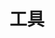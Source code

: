---
type: nav #固定值nav(生成导航页)
title: 工具 #留空则使用网站标题
search: #搜索栏
  enable: true #true显示，false不显示
edit: #在线编辑
  enable: false #true显示，false:不显示
  url: https://github.com/san-ren/WWW_NAV/blob/main/content/sub1.md

data: #以下为导航链接内容

- taxonomy: 
  icon: fa-palette
  links:
    - title: Geek
      logo: 
      url: https://geekuninstaller.com/
      description: 免费版，单文件,软件卸载
    - title: HiBit Uninstaller
      logo:
      url: https://www.hibitsoft.ir/
      description: 免费，单文件,软件卸载,支持中文
    - title: Uninstalr
      logo: 
      url: https://uninstalr.com/
      description: 便携版，支持简中，可分析软件数据
    - title: WindowTop
      logo: 
      url: https://github.com/WindowTop/WindowTop-App
      description: 免费功能开源，置顶、画中画和裁剪、锚点、透明度，替换主程序https://www.123pan.com/s/6zVRVv-11fmd.html
    - title: MemReduct
      logo: 
      url: https://www.henrypp.org/product/memreduct
      description: 开源，内存清理
    - title: dupeGuru
      logo: 
      url: https://dupeguru.voltaicideas.net/
      description: 重复文件查找
    - title: 菲菲更名宝贝
      logo: 
      url: http://www.ffhome.com/works/1406.html
      description: 
    - title: zTasker
      logo: 
      url: http://www.everauto.net/cn/index.html
      description: 设定任务自动执行
    - title: ShutterPro
      logo: 
      url: http://www.den4b.com/wiki/Shutter
      description: 定时执行工具，功能繁多
    - title: 彩虹工具箱
      logo: 
      url: https://rainbowbyte.com/app/rainbowtoolbox.html
      description: 乱七八糟工具集
    - title: 万彩办公大师OfficeBox
      logo: 
      url: http://www.wofficebox.com/
      description: 绿色版、全套离线包
    - title: Sandboxie
      logo: 
      url: https://github.com/sandboxie-plus/Sandboxie
      description: 开源
    - title: 千峰办公助手
      logo: 
      url: https://www.52pojie.cn/thread-1900867-1-1.html
      description: 集成了自动任务、系统工具、文件工具、PDF工具、OCR图文识别、文字处理、电子表格七个模块30余项实用功能。
    - title: GitHub 中文化插件
      logo: 
      url: https://maboloshi.github.io/github-chinese/
      description: 4k star
    - title: 
      logo: 
      url: 
      description: 




- taxonomy: 大厂相关
  icon: fa-palette 
  links:
    - title: RevokeMsgPatcher
      logo: 
      url: https://github.com/huiyadanli/RevokeMsgPatcher
      description: 微信/QQ/TIM防撤回补丁
    - title: PC微信遮挡工具
      logo: 
      url: https://www.52pojie.cn/thread-1839526-1-1.html
      description: 半透明窗口遮挡微信窗口
    - title: CleanMyWechat
      logo: 
      url: https://github.com/blackboxo/CleanMyWechat
      description: 4k star，自动删除PC微信缓存数据
    - title: WXMoments
      logo: 
      url: https://github.com/tech-shrimp/WechatMoments
      description: WX 朋友圈导出为 HTML 
    - title: wechatDownload/微信公众号文章批量下载工具
      logo: 
      url: https://github.com/qiye45/wechatDownload
      description: 2.5k star, 微信公众号文章批量下载工具，支持图片、评论下载，支持保存html/md/pdf/docx文件 
    - title: WeChat2PDF
      logo: 
      url: https://www.wechat2pdf.com/
      description: 微信公众号/订阅号文章在线导出/转换为PDF
    - title: WeChatMsg/留痕
      logo: 
      url: https://memotrace.lc044.love/
      description: 27.7k star，提取微信聊天记录，将其导出成HTML、Word、CSV文档永久保存，对聊天记录进行分析生成年度聊天报告
    - title: Weibo-archiver
      logo: 
      url: https://weibo.chilfish.top/post
      description: 将微博导出备份的油猴脚本
    - title: WePush
      logo: 
      url: https://rememberber.github.io/WePush/
      description: 3.9k star,批量推送，支持：模板消息-公众号、模板消息-小程序、微信客服消息、微信企业号/企业微信消息、阿里云短信、阿里大于模板短信 、腾讯云短信、云片网短信、E-Mail、HTTP请求、钉钉、华为云短信、百度云短信、又拍云短信、七牛云短信
    - title: 魔猫订单
      logo: 
      url: https://order.hereserver.com/
      description: 买家历史订单导出，包含运单号和收货信息与订单备注,淘宝京东拼多多闲鱼订单统计导出
    - title: 
      logo: 
      url: 
      description: 
    - title: 
      logo: 
      url: 
      description: 



- taxonomy: 翻译
  icon: fa-palette 
  links:
    - title: Real-time-translation-typing/实时打字翻译
      logo: 
      url: https://github.com/sxzxs/Real-time-translation-typing
      description: 1k star, 实时打字翻译软件、语音实时打字、语音实时翻译、LOL 语音打字 
    - title: CrowTranslate
      logo: 
      url: https://github.com/crow-translate/crow-translate
      description: 开源，翻译，可调用Google,YandexandBingtranslateAPI
    - title: Pot
      logo: 
      url: https://pot-app.com/
      description: 8.8k star, 跨平台划词翻译和OCR
    - title: 团子翻译器
      logo: 
      url: https://github.com/PantsuDango/Dango-Translator/releases/tag/Ver3.4
      description: 全局翻译
    - title: CopyTranslator
      logo: 
      url: https://copytranslator.github.io/
      description: 翻译工具
    - title: STranslate
      logo: 
      url: https://stranslate.zggsong.com/
      description: 1k star，即开即用、即用即走的翻译(OCR)工具
    - title: Image/Manga Translator
      logo: 
      url: https://github.com/zyddnys/manga-image-translator
      description: 4.3k star，一键翻译各类图片内文字 
    - title: TTime
      logo: 
      url: https://ttime.timerecord.cn/
      description: 2.3k star, AI翻译、文字识别软件，输入、截图、划词、替换、文字识别翻译AI软件




  
- taxonomy: OCR
  icon: fa-palette
  links:
    - title: 天若OCR
      logo: 
      url: http://tianruoocr.cn/
      description: 
    - title: 妙手OCR
      logo: 
      url: https://www.52pojie.cn/thread-1164883-1-1.html
      description: 
    - title: PaddleOCR
      logo: 
      url: https://github.com/PaddlePaddle/PaddleOCR
      description: 
    - title: Umi-OCR
      logo: 
      url: https://github.com/hiroi-sora/Umi-OCR
      description: 23K star，离线OCR软件。支持截屏/批量导入图片，PDF文档识别，排除水印/页眉页脚，扫描/生成二维码。内置多国语言库
    - title: 
      logo: 
      url: 
      description: 
    - title: 
      logo: 
      url: 
      description: 
    - title: 
      logo: 
      url: 
      description: 



- taxonomy: PDF
  icon: fa-palette
  links:
    - title: SumatraPDF
      logo: 
      url: https://www.sumatrapdfreader.org
      description: pdf阅读器，开源，支持PDF、epub、mobi、SPS,DjVu,CHM,CBZ和CBR格式
    - title: PDFgear
      logo: 
      url: https://www.pdfgear.com/zh/
      description: WPS平替，阅读、编辑、转换、合并和跨设备签署PDF文件，且无需注册。
    - title: pdfarranger
      logo: 
      url: https://github.com/pdfarranger/pdfarranger
      description: 3k star,合并或拆分 PDF 文档，并使用交互式和直观的图形界面旋转、裁剪和重新排列页面
    - title: pdf-helper
      logo: 
      url: https://github.com/iamlinhui/pdf-helper
      description: PDF压缩和导出PDF图片工具
    - title: PDFsamBasic
      logo: 
      url: https://pdfsam.org/
      description: 开源，合并、拆分、提取页面、旋转和混合PDF文件
    - title: uPDF
      logo: 
      url: https://www.52pojie.cn/forum.php?mod=viewthread&tid=1082693
      description: 吾爱破解出品，PDF编辑，小工具
    - title: PDF24
      logo: 
      url: https://zh.pdf24.org/
      description: PDF的24个功能
    - title: PDFShaperFree
      logo: 
      url: https://www.pdfshaper.com/
      description: 
    - title: PDFPatcher
      logo: 
      url: https://www.cnblogs.com/pdfpatcher/
      description: 多功能PDF工具箱，“0.6.2版可能是PDF补丁丁的最后一版。它在未来将不再更新。”免安装，解压即用
    - title: 飞扬PDF
      logo: 
      url: https://www.viyoung.net/
      description: 转换、合并、分割、压缩、旋转、添加水印和保护 PDF
    - title: XoDoPDFReader
      logo: 
      url: https://www.xodo.com/#
      description: 全平台
    - title: doPDF
      logo: 
      url: http://www.dopdf.com/
      description: PDF打印机,虚拟PDF打印机驱动程序,将任何类型的可打印文档转换为PDF文件,免费
    - title: iSkysoftPDFEditor
      logo: 
      url: 付费，界面友好
      description: 
    - title: SolidConverterPDF
      logo: 
      url: https://www.soliddocuments.com/zh/
      description: 付费，名称：SolidConverterPDFv9电子邮件：Solid@Converterv9@ukr.net机构名称：SolidConverterv9解锁密码：KFMK
    - title: 悦书PDF阅读器
      logo: 
      url: http://www.yueshupdf.com/
      description: PDF转换，注释
    - title: 福昕PDF编辑器个人版
      logo: 
      url: http://editor.foxitsoftware.cn/
      description: 专业，号称“永久免费试用”；试用版在可编辑的第一页添加全局水印，二次编辑在第二页添加水印，依此类推。
    - title: Okular
      logo: 
      url: https://okular.kde.org/zh-cn/
      description: Okular 是一款功能丰富、轻巧快速的跨平台文档阅读器。您可以使用它来阅读 PDF 文档、漫画电子书、Epub 电子书，浏览图像，显示标记语言文档等。




- taxonomy: Office
  icon: fa-palette 
  links:
    - title: LKY Office Tools
      logo: 
      url: https://github.com/OdysseusYuan/LKY_OfficeTools
      description: 7.4k star，一键自动化 下载、安装、激活 Office 的利器
    - title: OfficeToolPlus
      logo: 
      url: https://otp.landian.vip/zh-cn/
      description: 8.8k star, Office安装、激活、管理
    - title: mocreak
      logo: 
      url: https://www.mocreak.com/
      description: 6.7k star,一键自动化、无人值守下载、安装、部署 Office 的利器
    - title: Microsoft Activation Scripts (MAS)
      logo: 
      url: https://github.com/massgravel/Microsoft-Activation-Scripts?tab=readme-ov-file
      description: 67.4k star,windows和office激活
    - title: HEU_KMS_Activator
      logo: 
      url: https://github.com/zbezj/HEU_KMS_Activator
      description: 26.1K star
    - title: KMS_VL_ALL_AIO
      logo: 
      url: https://github.com/abbodi1406/KMS_VL_ALL_AIO
      description: 7.6k star,智能激活脚本
    - title: 云萌 Windows 10 激活工具
      logo: 
      url: https://ac.dopp.top/
      description: 14.3k star，GitHub 上最棒的开源 Win10/Win11 数字权利（数字许可证）激活工具
    - title: HelloWindows
      logo: 
      url: https://hellowindows.cn/
      description: Office/WPS、Windows镜像，精校 完整 极致 Windows系统下载仓储站
    - title: MSDN
      logo: 
      url: https://msdn.itellyou.cn/
      description: Office2019、win10镜像下载，http://www.msdn3.com/
    - title: ITELLYOU
      logo: 
      url: https://next.itellyou.cn/
      description: 镜像下载
    - title: Office2013-2019C2RInstall
      logo: 
      url: https://www.nsaneforums.com/topic/332794-office-2013-2019-c2r-install-install-lite-654/
      description: 2024.3发现官网失效
    - title: FreeOffice
      logo: 
      url: https://www.freeoffice.com/zh/
      description: 号称是Microsoft Office 的最佳免费替代品,邮箱注册发送序列号




- taxonomy: office插件
  icon: fa-palette 
  links:
    - title: Office Tab
      logo: 
      url: https://zh-cn.extendoffice.com/
      description: 付费，为Office提供标签
    - title: 不坑盒子
      logo: 
      url: https://www.44886.com/thread-95066.htm
      description: 一款免费的支持Word、Excel、PPT、WPS三件套的全能Office插件
    - title: OneKeyTools
      logo: 
      url: http://oktools.xyz/index.html
      description: 开源PPT插件，支持Microsoft、WPS、永中版office
    - title: 小恐龙公文排版助手
      logo: 
      url: https://gw.xkonglong.com/#/
      description: word插件
    - title: 方方格子
      logo: 
      url: http://www.ffcell.com/
      description: excel插件
    - title: excel易用宝
      logo: 
      url: https://yyb.excelhome.net/
      description: 由ExcelHome开发，永久免费
    - title: Excel必备工具箱（免费版）
      logo: 
      url: http://www.ahzll.top/
      description: 
    - title: Excel精灵
      logo: 
      url: http://www.excelbbx.net/
      description: 似乎有次数限制？Word精灵、PPT精灵、Office精灵三合一
    - title: 英豪工具箱
      logo: 
      url: http://addins.cn/yhtools/
      description: 第三方的Microsoft PowerPoint插件，2020停更
    - title: easychart
      logo: 
      url: https://github.com/EasyChart/Excel-Chart-Plugin-EasyCharts
      description: 2023更新readme，插件2018停更
    - title: 
      logo: 
      url: 
      description: 




- taxonomy: 文件管理
  icon: fa-palette 
  links:
    - title: anytxt
      logo: 
      url: https://anytxt.net/
      description: 文件内容搜索，支持文档、图片、pdf等所有常见格式  
    - title: Everything
      logo: 
      url: https://www.voidtools.com/zh-cn/
      description: 便携版
    - title: SpaceSniffer
      logo: 
      url: http://www.uderzo.it/main_products/space_sniffer/
      description: 空间嗅探
    - title: Listary
      logo: 
      url: https://www.listarypro.com/
      description: 搜索工具
    - title: DropIt
      logo: 
      url: http://www.dropitproject.com/
      description: 自定义文件分类
    - title: DeskGo（桌面整理）
      logo: 
      url: https://guanjia.qq.com/product/zmzl/
      description: 腾讯电脑管家桌面整理
    - title: Coodesker（酷呆桌面）
      logo: 
      url: https://www.coodesker.com
      description: 
    - title: 
      logo: 
      url: https://files.community/
      description: 33k star，与微软相似
    - title: OneCommander
      logo: 
      url: https://www.onecommander.com/
      description: 
    - title: 极客多标签文件管理器
      logo: 
      url: http://www.51buydd.com/ExplorerX/
      description: 
    - title: Tablacus Explorer
      logo: 
      url: https://tablacus.github.io/explorer_en.html
      description: 
    - title: 
      logo: 
      url: 
      description: 
    - title: 
      logo: 
      url: 
      description: 
    - title: TablacusExplorer
      logo: 
      url: https://tablacus.github.io/explorer_en.html
      description: 文件管理器
    - title: Q-dir
      logo: 
      url: http://q-dir.com/
      description: 文件管理器，支持简中，默认四个小窗口组成一个大窗口
    - title: 文件名精灵
      logo: 
      url: https://www.ecdove.com/
      description: 批量修改文件、文件夹名称
    - title: Advanced Renamer
      logo: 
      url: https://www.advancedrenamer.com/
      description: 文件批量重命名
    - title: ReNamer
      logo: 
      url: https://pmzeroskyline.github.io/FreeApps/
      description: 文件批量重命名
    - title: MiniRenamer
      logo: 
      url: https://abc100.net/106/
      description: 批量文件重命名工具
    - title: 文件批量改名工具
      logo: 
      url: https://www.52pojie.cn/thread-1815735-1-1.html
      description: 文件批量改名工具-自由度更高 支持撤销改名
    - title: 文件批量重命名
      logo: 
      url: https://www.52pojie.cn/thread-1941574-1-3.html
      description: 今天需要对一个文件夹里的大量文件进行重命名，尤其有时需要替换特定的字符串，手动操作比较麻烦。有了需求就有回应，写的比较比较匆忙，很粗糙，各位凑活着用。
    - title: Hummingbird
      logo: 
      url: https://arayofsunshine.dev/hummingbird
      description: 常见文件格式压缩
    - title: File Converter
      logo: 
      url: https://file-converter.io/
      description: 文件格式转换，支持简中，




- taxonomy: 局域网传输
  icon: fa-palette 
  links:
    - title: 闪电藤
      logo: 
      url: https://lightningvine.zishu.life/
      description: 基于LocalSend二次开发的一款局域网文件传输工具
    - title: HybridFileXfer/双轨快传
      logo: 
      url: https://github.com/weixiansen574/HybridFileXfer
      description: 同时使用USB和WIFI传输文件到电脑 
    - title: localsend
      logo: 
      url: https://github.com/localsend/localsend
      description: 32.3k star,局域网传输
    - title: KDE Connect
      logo: 
      url: https://kdeconnect.kde.org/
      description: 免费无广，支持中文
    - title: Photon
      logo: 
      url: https://photondev.netlify.app/
      description: 
    - title: 百灵快传(B0Pass)
      logo: 
      url: https://github.com/bitepeng/b0pass
      description: 2k star,局域网共享文件,基于Go语言
    - title: alley-transfer/小路速传
      logo: 
      url: https://github.com/alley-rs/alley-transfer
      description: 
    - title: FlyingCarpet
      logo: 
      url: https://github.com/spieglt/FlyingCarpet
      description: 3k star,Android、iOS、Linux、macOS 和 Windows 客户端。
    - title: 爱传送/MFiles
      logo: 
      url: https://mfiles.maokebing.com/
      description: 
    - title: CuteHttpFileServer/chfs
      logo: 
      url: http://iscute.cn/chfs
      description: 免费的、HTTP协议的文件共享服务器，使用浏览器访问
    - title: miniserve
      logo: 
      url: https://github.com/svenstaro/miniserve
      description: 5.5k star,一键生成文件服务器，HTTP传输
    - title: LANDrop
      logo: 
      url: https://github.com/LANDrop/LANDrop
      description: 4.6k star,无安卓,2021停更
    - title: Beaker Browser
      logo: 
      url: https://github.com/beakerbrowser/beaker
      description: 6.7k star,2020归档，p2p浏览器




- taxonomy: 同步
  icon: fa-palette 
  links:
    - title: FileGee
      logo: 
      url: http://cn.filegee.com/download.html
      description: 免费版，同步软件
    - title: FreeFileSync
      logo: 
      url: https://freefilesync.org/
      description: 开源，同步软件
    - title: GoodSync
      logo: 
      url: https://www.goodsync.com/cn
      description: 收费，同步软件
    - title: SyncToy
      logo: 
      url: https://www.microsoft.com/en-us/download/details.aspx?id=15155
      description: 微软出品，免费，2009年更新，不支持Win10
  



- taxonomy: Win系统管理
  icon: fa-palette 
  links:
    - title: ExplorerPatcher
      logo: 
      url: https://github.com/valinet/ExplorerPatcher
      description: 任务栏、开始菜单设置工具
    - title: PowerToys
      logo: 
      url: https://github.com/microsoft/PowerToys
      description: 微软官方出品，丰富系统功能
    - title: 微PE工具箱
      logo: 
      url: http://www.wepe.com.cn/
      description: WinPE装机维护工具
    - title: Dism++
      logo: 
      url: https://github.com/Chuyu-Team/Dism-Multi-language
      description: 经典强大工具
    - title: 软媒魔方
      logo: 
      url: https://mofang.ruanmei.com/
      description: 
    - title: 云图工具箱
      logo: 
      url: https://wintool.cc/
      description: 系统工具箱
    - title: 图吧工具箱
      logo: 
      url: http://www.tbtool.cn/
      description: 电脑系统检测工具
    - title: 硬件狗狗（HDDog）
      logo: 
      url: http://yjgg.mydrivers.com/
      description: 电脑硬件检测
    - title: Ventoy
      logo: 
      url: https://github.com/ventoy/Ventoy/releases
      description: 开源，U盘启动盘制作，支持多系统，还能当普通U盘保存文件
    - title: Rufus
      logo: 
      url: https://github.com/pbatard/rufus
      description: 开源，制作U盘启动盘
    - title: CnCrypt
      logo: 
      url: http://cncrypt.com/
      description: 磁盘加密
    - title: CrystalDiskInfo
      logo: 
      url: https://crystalmark.info/en/
      description: 专业硬盘检测
    - title: DiskGenius
      logo: 
      url: https://www.diskgenius.cn/
      description: 硬盘管理
    - title: OFGB
      logo: 
      url: https://github.com/xM4ddy/OFGB
      description: 4.4k star，关闭win11系统广告
    - title: Winpilot
      logo: 
      url: https://github.com/builtbybel/Winpilot
      description: 4.3k star，Win11 优化，不支持中文
    - title: RyTuneX
      logo: 
      url: https://rayenghanmi.github.io/rytunex/index.html
      description: 开源，系统轻度优化
    - title: Windows超级管理器
      logo: 
      url: https://www.colithel.com/supermanager.html
      description: 
    - title: Sophi
      logo: 
      url: https://github.com/Sophia-Community/SophiApp
      description: 微调windows
    - title: WPD
      logo: 
      url: https://wpd.app/
      description: Win10隐私设置工具
    - title: Optimizer
      logo: 
      url: https://github.com/hellzerg/optimizer
      description: 系统优化
    - title: TurnedOnTimesView
      logo: 
      url: http://www.nirsoft.net/utils/computer_turned_on_times.html
      description: 开关机时间、电脑持续使用时间、关机或重启的原因
    - title: FixWin
      logo: 
      url: http://www.dayanzai.me/fixwin-11.html
      description: win11/10修复
    - title: Glary Utilities
      logo: 
      url: https://www.glarysoft.com/
      description: 管家类软件




- taxonomy: 远程控制
  icon: fa-palette 
  links: 
    - title: ToDesk
      logo: 
      url: https://www.todesk.com/download.html
      description: 
    - title: 爱思远控
      logo: 
      url: https://www.i4.cn/pro_remote.html
      description: 
    - title: 网易UU远程
      logo: 
      url: https://yc.uu.163.com/
      description: 
    - title: 连连控
      logo: 
      url: https://www.asklink.com/
      description: 
    - title: UltraViewer
      logo: 
      url: https://www.ultraviewer.net/cn/
      description:
    - title: AnyDesk 
      logo: 
      url: https://anydesk.com/zhs
      description: 免费版
    - title: AirDroid Remote Support
      logo: 
      url: https://www.airdroid.cn/pricing/remote-support/
      description: 免费版
    - title: scrcpy
      logo: 
      url: https://github.com/Genymobile/scrcpy
      description: 104k star,显示和控制您的 Android 设备
    - title: HiPC移动助手
      logo: 
      url: https://hipc.cn/
      description: 手机远控电脑
    - title: EmailMyPC
      logo: 
      url: https://jackeriss.github.io/email_my_pc
      description: 邮件控制电脑
    - title: RemoteControlDesktop
      logo: 
      url: https://github.com/codext-remotecontrol/remotecontrol-desktop
      description: 远程控制
    - title: RustDesk 
      logo: 
      url: https://rustdesk.com/zh/
      description: 61k star,自建服务器



- taxonomy: 友情链接
  icon: fa-link
  friend:
    - title: 子页面二
      url: ../sub2
      description: 本站子页面二
    - title: webstack.cc
      url: https://webstack.cc
      description: webstack - 设计师网址导航
    - title: 一为导航
      url: https://nav.iowen.cn/
      description: onenav主题演示站
    - title: 趣导航
      url: https://qssily.com/
    - title: 404导航
      url: https://www.404dh.icu/
      description: 只导航优质资源
    - title: OPENI
      url: https://openi.cn/
    - title: 飞猪ai导航
      url: https://feizhuke.com/
      description: AI工具集箱
    - title: bioit导航
      url: https://www.bioit.top/
      description:
    - title: 所长导航
      url: https://liutongxu.github.io/
      description:
    - title: 一为webstack
      url: https://webstack.iotheme.cn/
    - title: iplaycode
      url: https://iplaycode.github.io/nav/
      description: iplaycode的demo导航网站
      
---